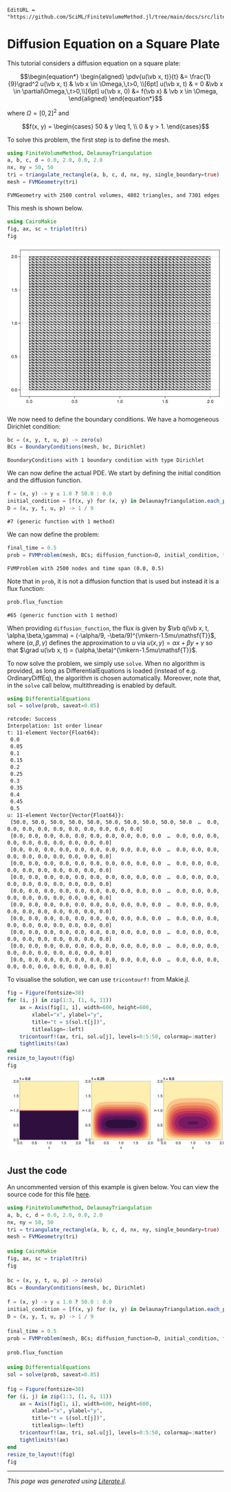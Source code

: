 ```@meta
EditURL = "https://github.com/SciML/FiniteVolumeMethod.jl/tree/main/docs/src/literate_tutorials/diffusion_equation_on_a_square_plate.jl"
```


# Diffusion Equation on a Square Plate
This tutorial considers a diffusion equation on a square plate:
```math
\begin{equation*}
\begin{aligned}
\pdv{u(\vb x, t)}{t} &= \frac{1}{9}\grad^2 u(\vb x, t)  & \vb x \in \Omega,\,t>0, \\[6pt]
u(\vb x, t) & =  0  &\vb x \in \partial\Omega,\,t>0,\\[6pt]
u(\vb x, 0) &= f(\vb x) & \vb x \in \Omega,
\end{aligned}
\end{equation*}
```
where $\Omega = [0, 2]^2$ and
```math
f(x, y) = \begin{cases} 50 & y \leq 1, \\ 0 & y > 1. \end{cases}
```
To solve this problem, the first step is to define the mesh.

````julia
using FiniteVolumeMethod, DelaunayTriangulation
a, b, c, d = 0.0, 2.0, 0.0, 2.0
nx, ny = 50, 50
tri = triangulate_rectangle(a, b, c, d, nx, ny, single_boundary=true)
mesh = FVMGeometry(tri)
````

````
FVMGeometry with 2500 control volumes, 4802 triangles, and 7301 edges
````

This mesh is shown below.

````julia
using CairoMakie
fig, ax, sc = triplot(tri)
fig
````
![](diffusion_equation_on_a_square_plate-6.png)

We now need to define the boundary conditions. We have a homogeneous Dirichlet condition:

````julia
bc = (x, y, t, u, p) -> zero(u)
BCs = BoundaryConditions(mesh, bc, Dirichlet)
````

````
BoundaryConditions with 1 boundary condition with type Dirichlet
````

We can now define the actual PDE. We start by defining the initial condition and the diffusion function.

````julia
f = (x, y) -> y ≤ 1.0 ? 50.0 : 0.0
initial_condition = [f(x, y) for (x, y) in DelaunayTriangulation.each_point(tri)]
D = (x, y, t, u, p) -> 1 / 9
````

````
#7 (generic function with 1 method)
````

We can now define the problem:

````julia
final_time = 0.5
prob = FVMProblem(mesh, BCs; diffusion_function=D, initial_condition, final_time)
````

````
FVMProblem with 2500 nodes and time span (0.0, 0.5)
````

Note that in `prob`, it is not a diffusion function that is used but instead it is a flux function:

````julia
prob.flux_function
````

````
#65 (generic function with 1 method)
````

When providing `diffusion_function`, the flux is given by $\vb q(\vb x, t, \alpha,\beta,\gamma) = (-\alpha/9, -\beta/9)^{\mkern-1.5mu\mathsf{T}}$,
where $(\alpha, \beta, \gamma)$ defines the approximation to $u$ via $u(x, y) = \alpha x + \beta y + \gamma$ so that
$\grad u(\vb x, t) = (\alpha,\beta)^{\mkern-1.5mu\mathsf{T}}$.

To now solve the problem, we simply use `solve`. When no algorithm
is provided, as long as DifferentialEquations is loaded (instead of e.g.
OrdinaryDiffEq), the algorithm is chosen automatically. Moreover, note that,
in the `solve` call below, multithreading is enabled by default.

````julia
using DifferentialEquations
sol = solve(prob, saveat=0.05)
````

````
retcode: Success
Interpolation: 1st order linear
t: 11-element Vector{Float64}:
 0.0
 0.05
 0.1
 0.15
 0.2
 0.25
 0.3
 0.35
 0.4
 0.45
 0.5
u: 11-element Vector{Vector{Float64}}:
 [50.0, 50.0, 50.0, 50.0, 50.0, 50.0, 50.0, 50.0, 50.0, 50.0  …  0.0, 0.0, 0.0, 0.0, 0.0, 0.0, 0.0, 0.0, 0.0, 0.0]
 [0.0, 0.0, 0.0, 0.0, 0.0, 0.0, 0.0, 0.0, 0.0, 0.0  …  0.0, 0.0, 0.0, 0.0, 0.0, 0.0, 0.0, 0.0, 0.0, 0.0]
 [0.0, 0.0, 0.0, 0.0, 0.0, 0.0, 0.0, 0.0, 0.0, 0.0  …  0.0, 0.0, 0.0, 0.0, 0.0, 0.0, 0.0, 0.0, 0.0, 0.0]
 [0.0, 0.0, 0.0, 0.0, 0.0, 0.0, 0.0, 0.0, 0.0, 0.0  …  0.0, 0.0, 0.0, 0.0, 0.0, 0.0, 0.0, 0.0, 0.0, 0.0]
 [0.0, 0.0, 0.0, 0.0, 0.0, 0.0, 0.0, 0.0, 0.0, 0.0  …  0.0, 0.0, 0.0, 0.0, 0.0, 0.0, 0.0, 0.0, 0.0, 0.0]
 [0.0, 0.0, 0.0, 0.0, 0.0, 0.0, 0.0, 0.0, 0.0, 0.0  …  0.0, 0.0, 0.0, 0.0, 0.0, 0.0, 0.0, 0.0, 0.0, 0.0]
 [0.0, 0.0, 0.0, 0.0, 0.0, 0.0, 0.0, 0.0, 0.0, 0.0  …  0.0, 0.0, 0.0, 0.0, 0.0, 0.0, 0.0, 0.0, 0.0, 0.0]
 [0.0, 0.0, 0.0, 0.0, 0.0, 0.0, 0.0, 0.0, 0.0, 0.0  …  0.0, 0.0, 0.0, 0.0, 0.0, 0.0, 0.0, 0.0, 0.0, 0.0]
 [0.0, 0.0, 0.0, 0.0, 0.0, 0.0, 0.0, 0.0, 0.0, 0.0  …  0.0, 0.0, 0.0, 0.0, 0.0, 0.0, 0.0, 0.0, 0.0, 0.0]
 [0.0, 0.0, 0.0, 0.0, 0.0, 0.0, 0.0, 0.0, 0.0, 0.0  …  0.0, 0.0, 0.0, 0.0, 0.0, 0.0, 0.0, 0.0, 0.0, 0.0]
 [0.0, 0.0, 0.0, 0.0, 0.0, 0.0, 0.0, 0.0, 0.0, 0.0  …  0.0, 0.0, 0.0, 0.0, 0.0, 0.0, 0.0, 0.0, 0.0, 0.0]
````

To visualise the solution, we can use `tricontourf!` from Makie.jl.

````julia
fig = Figure(fontsize=38)
for (i, j) in zip(1:3, (1, 6, 11))
    ax = Axis(fig[1, i], width=600, height=600,
        xlabel="x", ylabel="y",
        title="t = $(sol.t[j])",
        titlealign=:left)
    tricontourf!(ax, tri, sol.u[j], levels=0:5:50, colormap=:matter)
    tightlimits!(ax)
end
resize_to_layout!(fig)
fig
````
![](diffusion_equation_on_a_square_plate-19.png)

## Just the code
An uncommented version of this example is given below.
You can view the source code for this file [here](https://github.com/SciML/FiniteVolumeMethod.jl/tree/main/docs/src/literate_tutorials/diffusion_equation_on_a_square_plate.jl).

```julia
using FiniteVolumeMethod, DelaunayTriangulation
a, b, c, d = 0.0, 2.0, 0.0, 2.0
nx, ny = 50, 50
tri = triangulate_rectangle(a, b, c, d, nx, ny, single_boundary=true)
mesh = FVMGeometry(tri)

using CairoMakie
fig, ax, sc = triplot(tri)
fig

bc = (x, y, t, u, p) -> zero(u)
BCs = BoundaryConditions(mesh, bc, Dirichlet)

f = (x, y) -> y ≤ 1.0 ? 50.0 : 0.0
initial_condition = [f(x, y) for (x, y) in DelaunayTriangulation.each_point(tri)]
D = (x, y, t, u, p) -> 1 / 9

final_time = 0.5
prob = FVMProblem(mesh, BCs; diffusion_function=D, initial_condition, final_time)

prob.flux_function

using DifferentialEquations
sol = solve(prob, saveat=0.05)

fig = Figure(fontsize=38)
for (i, j) in zip(1:3, (1, 6, 11))
    ax = Axis(fig[1, i], width=600, height=600,
        xlabel="x", ylabel="y",
        title="t = $(sol.t[j])",
        titlealign=:left)
    tricontourf!(ax, tri, sol.u[j], levels=0:5:50, colormap=:matter)
    tightlimits!(ax)
end
resize_to_layout!(fig)
fig
```

---

*This page was generated using [Literate.jl](https://github.com/fredrikekre/Literate.jl).*

